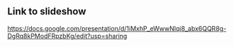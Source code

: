 ## Link to slideshow

https://docs.google.com/presentation/d/1iMxhP_eWwwNIqi8_abx6QQR8g-DgRq8kPModFRpzbKg/edit?usp=sharing